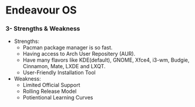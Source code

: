 # Endeavour OS
### 3- Strengths & Weakness
- Strengths:
  - Pacman package manager is so fast.
  - Having access to Arch User Repositery (AUR).
  - Have many flavors like KDE(default), GNOME, Xfce4, i3-wm, Budgie, Cinnamon, Mate, LXDE and LXQT.
  - User-Friendly Installation Tool
- Weakness:
  - Limited Official Support
  - Rolling Release Model
  - Potientional Learning Curves